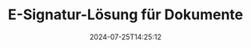 ---
############################# Static ############################
layout: "family"
date:  2024-07-25T14:25:12
draft: false

product: "Signature"
product_tag: "signature"

lang: de

############################# Head ############################
head_title: "C# .NET, Java, Node.js digitale Signatur-Apps"
head_description: "Integrieren Sie elektronische Signaturen in .NET-, Java- oder Node.js-Anwendungen mit GroupDocs.Signature. Unterzeichnen Sie gängige Geschäftsdokumentformate."

############################# Header ############################
title: "E-Signatur-Lösung für Dokumente"
description:  |
  Signieren Sie digitale Dokumente und Bilder auf jeder Plattform mit unseren flexiblen APIs und App-basierten Lösungen für Programmierer und Endbenutzer.

  Suchen und ändern Sie zuvor hinzugefügte Signaturen mit erweiterten Methoden.

  Schützen Sie Dokumente mit digitalen Zertifikaten vor Änderungen und kontrollieren Sie versteckte Metadaten.

############################# Supported Platforms ###############################
supported_platforms:
  enable: true
  head_title: "Wählen Sie Ihre Plattform"
  title: "Plattformunabhängigkeit"
  description: "Die Bibliothek GroupDocs.Signature unterstützt die folgenden Betriebssysteme und Frameworks:"
  details_link_title: "Erfahren Sie mehr"

  items:
    # items loop
    - title: ".NET"
      description: GroupDocs.Signature .NET 
      color: "blue"
      tag: "net"
      link: "/signature/net/"
      features_link: "https://docs.groupdocs.com/signature/net/system-requirements/"
      features:
          # features loop
          - rows: "3"
            content: |
                    .NET Framework 4.6.2 or higher <br> .NET Core 3.0 or higher <br> .NET 6.0 or higher
      
          # features loop
          - rows: "4"
            content: |
                    Windows <br> Linux <br> Mac OS <br> Microsoft Azure
      
          # features loop
          - rows: "3"
            content: |
                    Microsoft Visual Studio <br> JetBrains Rider <br> Microsoft Visual Code
      
          # features loop
          - rows: "1"
            content: |
                    60+ file formats
      

    # items loop
    - title: "Java"
      description: GroupDocs.Signature Java
      color: "red"
      tag: "java"
      link: "/signature/java/"
      features_link: "https://docs.groupdocs.com/signature/java/system-requirements/"
      features:
          # features loop
          - rows: "3"
            content: |
                    Java 8 or higher
      
          # features loop
          - rows: "4"
            content: |
                    Windows <br> Linux <br> Mac OS
      
          # features loop
          - rows: "3"
            content: |
                    IntelliJ IDEA <br> Eclipse <br> NetBeans
      
          # features loop
          - rows: "1"
            content: |
                    60+ file formats

    # items loop
    - title: "Node.js"
      description: GroupDocs.Signature Node.js
      color: "green"
      tag: "nodejs-java"
      link: "/signature/nodejs-java/"
      features_link: "https://docs.groupdocs.com/signature/"
      features:
          # features loop
          - rows: "3"
            content: |
                    Node.js 16+ and J2SE 8.0 (1.8)+
      
          # features loop
          - rows: "4"
            content: |
                    Windows <br> Linux <br> Mac OS
      
          # features loop
          - rows: "3"
            content: |
                    Atom <br> Visual Studio Code <br> Jeder andere Texteditor
      
          # features loop
          - rows: "1"
            content: |
                    60+ file formats

############################# Features ###############################
features:
  enable: true
  title: "GroupDocs.Signature Hauptfunktionen"
  description: "Unsere Lösung ist darauf ausgelegt, gängige Dokument- und Dateiformate mit verschiedenen Arten von Signaturen zu versehen. Bereichern Sie Ihre Geschäftsprozesse ganz einfach."

  items:
    # items loop
    - icon: "additional"
      title: "Bereichern Sie Ihre Daten mit Signaturen"
      content: "Fügen Sie Text, Bilder, Wasserzeichen usw. zu Ihren Geschäftsdokumenten hinzu."

    # items loop
    - icon: "protect"
      title: "Schützen Sie den Inhalt von Dokumenten"
      content: "Verhindern Sie Dokumentänderungen, indem Sie es mit einem digitalen Zertifikat versiegeln."

    # items loop
    - icon: "search"
      title: "Fügen Sie versteckte Daten und Barcodes hinzu"
      content: "Verwenden Sie Metadaten, um unsichtbare Informationen zu speichern oder benutzerdefinierte Barcodes auf Seiten anzubringen."

    # items loop
    - icon: "manipulate"
      title: "Signaturen manipulieren"
      content: "Suchen, aktualisieren oder löschen Sie alle zuvor hinzugefügten Signaturen."

############################# Code samples ############################
code_samples:
  enable: true
  title: "Schützen Sie Ihre Dateien mit Signaturen"
  description: "GroupDocs.Signature Codebeispiele"
  items:
    # code sample loop
    - title: "QR-Code generieren und hinzufügen"
      content: |
       Mit GroupDocs.Signature können wir QR-Codes generieren und zu Dokumenten mit unterstützten Formaten hinzufügen. Geben Sie den Pfad zu einem Dokument an, das signiert werden muss, und richten Sie die gewünschten Text- und visuellen Optionen für den QR-Code ein. Sie können das generierte QR-Code-Bild in einem beliebigen Bereich einer beliebigen Dokumentseite platzieren.
      samples:
        - language: "C#"
          color: "blue"
          content: |
            ```csharp {style=abap}   
            // Geben Sie das Dokument zum Signieren an
            using (Signature signature = new Signature("source.docx"))
            {
                // Erstellen Sie Optionen für QR-Code-Zeichen
                QrCodeSignOptions options = new QrCodeSignOptions("JohnSmith")
                {
                    // Legen Sie QR-Code-Optionen fest
                    EncodeType = QrCodeTypes.QR,
                    Left = 50,
                    Top = 150,
                };

                // Unterzeichnen und speichern Sie die verarbeitete Datei
                SignResult result = signature.Sign("result.docx", options);
            }
            ```
        - language: "Java"
          color: "red"
          content: |
            ```java {style=abap}   
            // Geben Sie das Dokument zum Signieren an
            Signature signature = new Signature("source.docx");

            // Erstellen Sie Optionen für QR-Code-Zeichen
            QrCodeSignOptions options = new QrCodeSignOptions("JohnSmith");

            // Legen Sie QR-Code-Optionen fest
            options.setEncodeType(QrCodeTypes.QR);
            options.setLeft(50);
            options.setTop(100);

            // Unterzeichnen und speichern Sie die verarbeitete Datei
            signature.sign("result.docx", options);
            ```
        - language: "TypeScript"
          color: "green"
          content: |
            ```javascript {style=abap}  
            const signatureLib = require('@groupdocs/groupdocs.signature')

            // Geben Sie das Dokument zum Signieren an
            const signature = new signatureLib.Signature('source.docx');

            // Erstellen Sie Optionen für QR-Code-Zeichen
            const options = new signatureLib.QrCodeSignOptions('JohnSmith');

            // Legen Sie QR-Code-Optionen fest
            options.setEncodeType(signatureLib.QrCodeTypes.QR);
            options.setLeft(50);
            options.setTop(100);

            // Unterzeichnen und speichern Sie die verarbeitete Datei
            signature.sign('result.docx', options);
            ```

############################# Supported Formats ###############################
formats:
  enable: true
  title: "Über 60 Dateiformate werden unterstützt"
  description: "GroupDocs.Signature unterstützt fast alle gängigen Dateiformate"

############################# Metrics ###############################
metrics:
  enable: true
  title: "Statistische Daten unserer Bibliothek"
  description: "Untersuchen Sie wichtige Produktkennzahlen und geben Sie Einblicke in unsere Erfolge, Auswirkungen und unser Wachstum"

  items:
    # items loop
    - number: "50+"
      title: "Unterstützte Formate"
      content: "Signieren von mehr als 60 der beliebtesten Geschäftsdateiformate."

    # items loop
    - number: "500k"
      title: "NuGet-Downloads"
      content: "GroupDocs.Signature für .NET ist eine beliebte Bibliothek mit über 550.000 Downloads auf NuGet."

    # items loop
    - number: "15k"
      title: "Maven-Downloads"
      content: "Java-Entwickler haben GroupDocs.Signature mehr als 15.000 Mal auf Maven heruntergeladen."

    # items loop
    - number: "140+"
      title: "Zufriedene Kunden"
      content: "Einzelne Entwickler und Top-Unternehmen weltweit nutzen unsere Produkte, um innovative Lösungen zu entwickeln."


############################# Customers ###############################
customers:
  enable: true
  title: "Unsere zufriedenen Kunden"
  description: "GroupDocs-Bibliotheken werden von weltweit bekannten und angesehenen Marken auf der ganzen Welt eingesetzt"

  items:
    # items loop
    - title: "BenQ Corporation"
      logo: "benq"
      
    # items loop
    - title: "Nasdaq Stock Market"
      logo: "nasdaq"
      
    # items loop
    - title: "AT&T Inc."
      logo: "att"
      
    # items loop
    - title: "Customer logo AstraZeneca"
      logo: "astrazeneca"
      
    # items loop
    - title: "Central Bank of Argentina"
      logo: "argentinacentralbank"
      
    # items loop
    - title: "Roche Holding AG"
      logo: "roche"
      
    # items loop
    - title: "Capita"
      logo: "capita"
      
    # items loop
    - title: "Axa S.A."
      logo: "axa"
      
    # items loop
    - title: "Instructure Inc."
      logo: "instructure"
      
    # items loop
    - title: "Wipro"
      logo: "wipro"


############################# Actions ###############################
actions:
  enable: true
  title: "Bereit anzufangen?"
  description: "Testen Sie die Funktionen von GroupDocs.Signature kostenlos auf Ihrer Plattform"

  items:
    # items loop
    - title: ".NET"
      color: "blue"
      link: "/signature/net/"

    # items loop
    - title: "Java"
      color: "red"
      link: "/signature/java/"

    # items loop
    - title: "Node.js"
      color: "green"
      link: "/signature/nodejs-java/"      

############################# FAQ ###############################
faq:
  enable: true
  title: "Häufig gestellte Fragen"
  description: "Entdecken Sie unsere häufig gestellten Fragen"

  items:
    # items loop
    - question: "Benötigt GroupDocs.Signature eine externe Bibliothek zum Signieren von Dokumenten?"
      answer: "Nein, GroupDocs.Signature funktioniert unabhängig. Es gibt keine Abhängigkeiten von Drittanbietern wie Adobe Acrobat, Microsoft Office usw."

    # items loop
    - question: "Ist es möglich, die Funktionen von GroupDocs.Signature vor dem Kauf zu testen?"
      answer: "Absolut! GroupDocs.Signature bietet eine kostenlose Testversion an. Installieren Sie es und erkunden Sie seine Funktionen. Beachten Sie, dass Testversionen Ihren Dokumenten „Testabzeichen“ hinzufügen und nur die ersten drei Seiten verarbeiten. Um das volle Erlebnis zu genießen, erwerben Sie eine kostenlose 30-tägige temporäre Lizenz, um auf alle Funktionen zuzugreifen. Einzelheiten finden Sie unter [temporäre Lizenz](https://purchase.groupdocs.com/temporary-license/)."

    # items loop
    - question: "Welche Lizenztypen werden angeboten?"
      answer: "Suchen Sie nach einer GroupDocs.Signature-Lizenz? Wir bieten verschiedene Optionen an, die auf Ihre Bedürfnisse zugeschnitten sind. Wählen Sie basierend auf der Teamgröße, den Einsatzorten (Einzelbüro oder Remote-Arbeitsplätze) und ob die Endkundenverteilung die gemeinsame Nutzung des SDK/der API mit Kunden erfordert. Alternativ können Sie sich für eine monatliche Nutzungslizenz mit getakteten Plänen entscheiden – Sie zahlen nur für das, was Sie nutzen. Entdecken Sie unter [Preise](https://purchase.groupdocs.com/pricing/signature/net/), welche Lösung für Sie am besten geeignet ist."

############################# Cloud Links ###############################
cloud_links:
  enable: true
  title: "GroupDocs.Signature Low-Code-APIs"
  description: "Signieren Sie Dateien mit Ihrer Anwendung über unsere cloudbasierte REST-API."
  
  items:
    # items loop
    - title: "GroupDocs.Signature Cloud for cURL"
      content: "Verwenden Sie die cURL RESTful API, um Signaturen in PDF, Word, Excel, PowerPoint, JPEG und viele andere Dateiformate einzufügen."
      icon: "groupdocs_signature-for-curl"
      link: "https://products.groupdocs.cloud/signature/curl"

    # items loop
    - title: "GroupDocs.Signature Cloud for .NET"
      content: "Bereichern Sie Ihre .NET-Anwendungen mit der Signatur von Dokumenten über das Cloud SDK. Schützen Sie Geschäftsdokumente auf Ihre eigene Art und Weise."
      icon: "groupdocs_signature-for-net"
      link: "https://products.groupdocs.cloud/signature/net"

    # items loop
    - title: "GroupDocs.Signature Cloud for Java"
      content: "Das GroupDocs.Signature SDK gewährt Ihren Java-Anwendungen Zugriff auf verschiedene Möglichkeiten zum Signieren beliebiger Dateien."
      icon: "groupdocs_signature-for-java"
      link: "https://products.groupdocs.cloud/signature/java"

############################# App links ###############################
app_links:
  enable: true
  title: "GroupDocs.Signature Web-Apps"
  description: "GroupDocs.Signature präsentiert eine kostenlose Webanwendung, mit der Sie Dokumente signieren können. Mehr als 60 gängige Dateiformate können KOSTENLOS über Ihren Lieblingsbrowser signiert werden."

  items:
    # items loop
    - title: "GroupDocs.Signature Total"
      content: "Online-Tool zum Signieren von Dokumenten von jedem Gerät aus."
      icon: "groupdocs_watermark-app"
      link: "https://products.groupdocs.app/signature/total"

    # items loop
    - title: "GroupDocs.Signature DOCX"
      content: "Signieren Sie MS Word DOCX online."
      icon: "groupdocs_words-app"
      link: "https://products.groupdocs.app/signature/docx"

    # items loop
    - title: "GroupDocs.Signature PDF"
      content: "Schützen Sie PDF-Dokumente online."
      icon: "groupdocs_pdf-app"
      link: "https://products.groupdocs.app/signature/pdf"


      


---